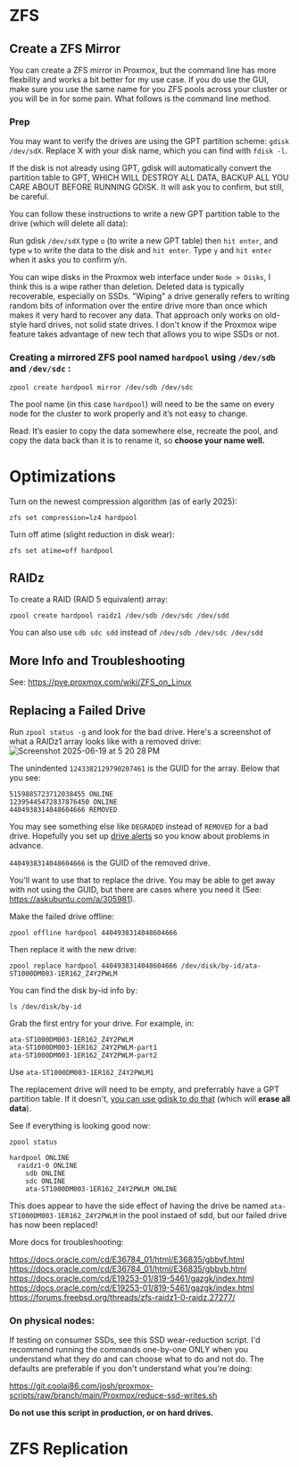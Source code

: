 # ZFS

## Create a ZFS Mirror

You can create a ZFS mirror in Proxmox, but the command line has more flexbility and works a bit better for my use case. If you do use the GUI, make sure you use the same name for you ZFS pools across your cluster or you will be in for some pain. What follows is the command line method.

### Prep

You may want to verify the drives are using the GPT partition scheme: `gdisk /dev/sdX`. Replace X with your disk name, which you can find with `fdisk -l`.

If the disk is not already using GPT, gdisk will automatically convert the partition table to GPT, WHICH WILL DESTROY ALL DATA, BACKUP ALL YOU CARE ABOUT BEFORE RUNNING GDISK. It will ask you to confirm, but still, be careful.

You can follow these instructions to write a new GPT partition table to the drive (which will delete all data):

Run gdisk `/dev/sdX` type `o` (to write a new GPT table) then `hit enter`, and type `w` to write the data to the disk and `hit enter`. Type `y` and `hit enter` when it asks you to confirm y/n.

You can wipe disks in the Proxmox web interface under `Node > Disks`, I think this is a wipe rather than deletion. Deleted data is typically recoverable, especially on SSDs. "Wiping" a drive generally refers to writing random bits of information over the entire drive more than once which makes it very hard to recover any data. That approach only works on old-style hard drives, not solid state drives. I don't know if the Proxmox wipe feature takes advantage of new tech that allows you to wipe SSDs or not.

### Creating a mirrored ZFS pool named `hardpool` using `/dev/sdb` and `/dev/sdc` :

`zpool create hardpool mirror /dev/sdb /dev/sdc`

The pool name (in this case `hardpool`) will need to be the same on every node for the cluster to work properly and it’s not easy to change.

Read: It’s easier to copy the data somewhere else, recreate the pool, and copy the data back than it is to rename it, so **choose your name well.**

# Optimizations

Turn on the newest compression algorithm (as of early 2025):

`zfs set compression=lz4 hardpool`

Turn off atime (slight reduction in disk wear):

`zfs set atime=off hardpool`

## RAIDz

To create a RAID (RAID 5 equivalent) array:

`zpool create hardpool raidz1 /dev/sdb /dev/sdc /dev/sdd`

You can also use `sdb sdc sdd` instead of `/dev/sdb /dev/sdc /dev/sdd`

## More Info and Troubleshooting

See: https://pve.proxmox.com/wiki/ZFS_on_Linux

## Replacing a Failed Drive

Run `zpool status -g` and look for the bad drive. Here's a screenshot of what a RAIDz1 array looks like with a removed drive:
![Screenshot 2025-06-19 at 5 20 28 PM](https://github.com/user-attachments/assets/d75a16ab-b6a4-48b7-b0bc-5b9c15338a98)

The unindented `1243382129790207461` is the GUID for the array. Below that you see:

```
5159885723712038455 ONLINE
12395445472837876450 ONLINE
4404938314048604666 REMOVED
```

You may see something else like `DEGRADED` instead of `REMOVED` for a bad drive. Hopefully you set up [drive alerts](https://github.com/mathwhiz1212/proxmox-notes/blob/main/proxmox-alerts.md#zfs-alerts) so you know about problems in advance.

`4404938314048604666` is the GUID of the removed drive.

You'll want to use that to replace the drive. You may be able to get away with not using the GUID, but there are cases where you need it (See: https://askubuntu.com/a/305981).

Make the failed drive offline:

`zpool offline hardpool 4404938314048604666`

Then replace it with the new drive:

`zpool replace hardpool 4404938314048604666 /dev/disk/by-id/ata-ST1000DM003-1ER162_Z4Y2PWLM`

You can find the disk by-id info by:

 `ls /dev/disk/by-id`

 Grab the first entry for your drive. For example, in:

 ```
ata-ST1000DM003-1ER162_Z4Y2PWLM
ata-ST1000DM003-1ER162_Z4Y2PWLM-part1
ata-ST1000DM003-1ER162_Z4Y2PWLM-part2
```
Use `ata-ST1000DM003-1ER162_Z4Y2PWLM1`
 
The replacement drive will need to be empty, and preferrably have a GPT partition table. If it doesn't, [you can use gdisk to do that](https://github.com/mathwhiz1212/proxmox-notes/blob/main/ZFS.md#prep) (which will **erase all data**).

See if everything is looking good now:

`zpool status`

```
hardpool ONLINE
  raidz1-0 ONLINE
    sdb ONLINE
    sdc ONLINE
    ata-ST1000DM003-1ER162_Z4Y2PWLM ONLINE
```

This does appear to have the side effect of having the drive be named `ata-ST1000DM003-1ER162_Z4Y2PWLM` in the pool instaed of sdd, but our failed drive has now been replaced!

More docs for troubleshooting:

https://docs.oracle.com/cd/E36784_01/html/E36835/gbbvf.html
https://docs.oracle.com/cd/E36784_01/html/E36835/gbbvb.html
https://docs.oracle.com/cd/E19253-01/819-5461/gazgk/index.html
https://docs.oracle.com/cd/E19253-01/819-5461/gazgk/index.html
https://forums.freebsd.org/threads/zfs-raidz1-0-raidz.27277/

### On physical nodes:

If testing on consumer SSDs, see this SSD wear-reduction script. I'd recommend running the commands one-by-one ONLY when you understand what they do and can choose what to do and not do. The defaults are preferable if you don't understand what you're doing:

https://git.coolaj86.com/josh/proxmox-scripts/raw/branch/main/Proxmox/reduce-ssd-writes.sh

**Do not use this script in production, or on hard drives.**

# ZFS Replication
